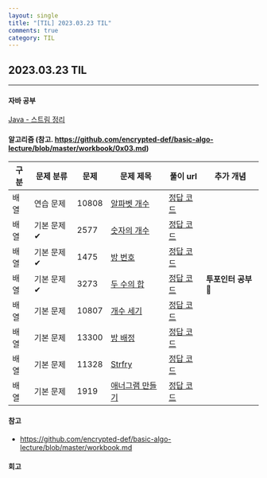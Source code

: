 ```yaml
---
layout: single
title: "[TIL] 2023.03.23 TIL"
comments: true
category: TIL
---
```


## 2023.03.23 TIL

---

####  자바 공부

[Java - 스트림 정리](https://eivomin.github.io/java/Java-%EC%8A%A4%ED%8A%B8%EB%A6%BC/)

####  알고리즘 (참고. <https://github.com/encrypted-def/basic-algo-lecture/blob/master/workbook/0x03.md>)
| 구분     | 문제 분류  | 문제 | 문제 제목 | 풀이 url                               | 추가 개념      |
|--------|--------|-----|---------|--------------------------------------|------------|
| 배열 |  연습 문제 | 10808 | [알파벳 개수](https://www.acmicpc.net/problem/10808) | [정답 코드](../0x03/solutions/10808.cpp) |            |
|배열| 기본 문제✔ | 2577 | [숫자의 개수](https://www.acmicpc.net/problem/2577) | [정답 코드](../0x03/solutions/2577.cpp)  |            |
|배열| 기본 문제✔ | 1475 | [방 번호](https://www.acmicpc.net/problem/1475) | [정답 코드](../0x03/solutions/1475.cpp)  |            |
|배열| 기본 문제✔ | 3273 | [두 수의 합](https://www.acmicpc.net/problem/3273) | [정답 코드](../0x03/solutions/3273.cpp)  | **투포인터 공부** 🥲 |
|배열| 기본 문제  | 10807 | [개수 세기](https://www.acmicpc.net/problem/10807) | [정답 코드](../0x03/solutions/10807.cpp) |            |
|배열| 기본 문제  | 13300 | [방 배정](https://www.acmicpc.net/problem/13300) | [정답 코드](../0x03/solutions/13300.cpp) |            |
|배열| 기본 문제  | 11328 | [Strfry](https://www.acmicpc.net/problem/11328) | [정답 코드](../0x03/solutions/11328.cpp) |            |
|배열| 기본 문제  | 1919 | [애너그램 만들기](https://www.acmicpc.net/problem/1919) | [정답 코드](../0x03/solutions/1919.cpp)  |            |


#### 참고
* https://github.com/encrypted-def/basic-algo-lecture/blob/master/workbook.md



#### 회고